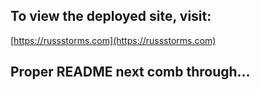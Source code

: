 ## To view the deployed site, visit:

[https://russstorms.com](https://russstorms.com)

## Proper README next comb through...
